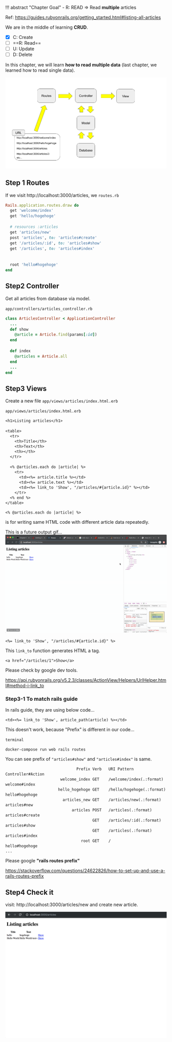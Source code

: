 !!! abstract "Chapter Goal"
    - R: READ => Read **multiple** articles

Ref: https://guides.rubyonrails.org/getting_started.html#listing-all-articles

We are in the middle of learning **CRUD**.

* [x] C: Create
* [ ] ==R: Read==
* [ ] U: Update
* [ ] D: Delete

In this chapter, we will learn **how to read multiple data** (last chapter, we learned how to read single data).

![rails-flow-diagram.png](../img/rails-guide-basics/rails-flow-diagram.png)

## Step 1 Routes
If we visit http://localhost:3000/articles, we 
`routes.rb`
```ruby hl_lines="9"
Rails.application.routes.draw do
  get 'welcome/index'
  get 'hello/hogehoge'
  
  # resources :articles
  get 'articles/new'
  post 'articles', to: 'articles#create'
  get '/articles/:id', to: 'articles#show'
  get '/articles', to: 'articles#index'


  root 'hello#hogehoge'
end
```

## Step2 Controller
Get all articles from database via model.

`app/controllers/articles_controller.rb`
```ruby hl_lines="7 8 9"
class ArticlesController < ApplicationController
  ...
  def show
    @article = Article.find(params[:id])
  end

  def index
    @articles = Article.all
  end
  ...
end
```

## Step3 Views
Create a new file `app/views/articles/index.html.erb`

`app/views/articles/index.html.erb`
```erb
<h1>Listing articles</h1>
 
<table>
  <tr>
    <th>Title</th>
    <th>Text</th>
    <th></th>
  </tr>
 
  <% @articles.each do |article| %>
    <tr>
      <td><%= article.title %></td>
      <td><%= article.text %></td>
      <td><%= link_to 'Show', "/articles/#{article.id}" %></td>
    </tr>
  <% end %>
</table>
```

```
<% @articles.each do |article| %>
```

is for writing same HTML code with different article data repeatedly.

This is a future output gif...
![articles-each.gif](../img/rails-guide-basics/articles-each.gif)


```
<%= link_to 'Show', "/articles/#{article.id}" %>
```

This `link_to` function generates HTML a tag.

```
<a href="/articles/1">Show</a>
```

Please check by google dev tools.

https://api.rubyonrails.org/v5.2.3/classes/ActionView/Helpers/UrlHelper.html#method-i-link_to

### Step3-1 To match rails guide
In rails guide, they are using below code...

```
<td><%= link_to 'Show', article_path(article) %></td>
```

This doesn't work, because "Prefix" is different in our code...

`terminal`
```
docker-compose run web rails routes
```

You can see prefix of `"articles#show"` and `"articles#index"` is same.

```hl_lines="6 7"
                               Prefix Verb   URI Pattern                                                                              Controller#Action
                        welcome_index GET    /welcome/index(.:format)                                                                 welcome#index
                       hello_hogehoge GET    /hello/hogehoge(.:format)                                                                hello#hogehoge
                         articles_new GET    /articles/new(.:format)                                                                  articles#new
                             articles POST   /articles(.:format)                                                                      articles#create
                                      GET    /articles/:id(.:format)                                                                  articles#show
                                      GET    /articles(.:format)                                                                      articles#index
                                 root GET    /                                                                                        hello#hogehoge
...
```

Please google **"rails routes prefix"**

https://stackoverflow.com/questions/24622826/how-to-set-up-and-use-a-rails-routes-prefix


## Step4 Check it
visit: http://localhost:3000/articles/new and create new article.


![check-listing-articles.png](../img/rails-guide-basics/check-listing-articles.png)